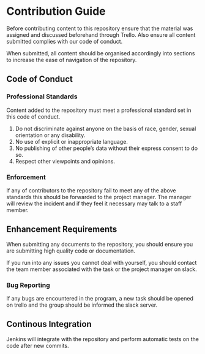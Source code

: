 # Contribution Guide
Before contributing content to this repository ensure that the material was assigned and discussed beforehand through Trello.
Also ensure all content submitted complies with our code of conduct.

When submitted, all content should be organised accordingly into sections to increase the ease of navigation of the repository.

## Code of Conduct

### Professional Standards
Content added to the repository must meet a professional standard set in this code of conduct.

1. Do not discriminate against anyone on the basis of race, gender, sexual orientation or any disability.
2. No use of explicit or inappropriate language.
3. No publishing of other people’s data without their express consent to do so.
4. Respect other viewpoints and opinions.
### Enforcement
If any of contributors to the repository fail to meet any of the above standards this should be forwarded to the project manager.
The manager will review the incident and if they feel it necessary may talk to a staff member.

## Enhancement Requirements
When submitting any documents to the repository, you should ensure you are submitting high quality code or documentation.

If you run into any issues you cannot deal with yourself, you should contact the team member associated with the task or the project manager on slack.

### Bug Reporting
If any bugs are encountered in the program, a new task should be opened on trello and the group should be informed the slack server.

## Continous Integration
Jenkins will integrate with the repository and perform automatic tests on the code after new commits.
